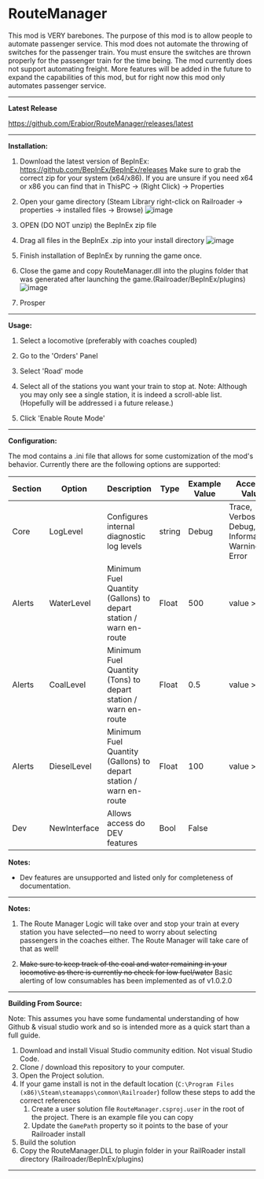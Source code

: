 

# RouteManager
This mod is VERY barebones. The purpose of this mod is to allow people to automate passenger service. This mod does not automate the throwing of switches for the passenger train. You must ensure the switches are thrown properly for the passenger train for the time being. The mod currently does not support automating freight.  More features will be added in the future to expand the capabilities of this mod, but for right now this mod only automates passenger service.

***

**Latest Release**

https://github.com/Erabior/RouteManager/releases/latest

***

**Installation:**

1. Download the latest version of BepInEx: https://github.com/BepInEx/BepInEx/releases Make sure to grab the correct zip for your system (x64/x86). If you are unsure if you need x64 or x86 you can find that in ThisPC -> (Right Click) -> Properties

2. Open your game directory (Steam Library right-click on Railroader -> properties -> installed files -> Browse)
![image](https://github.com/Erabior/RouteManager/assets/7718625/0b75293a-9092-4cb1-a7cc-7125cf09f799)

3. OPEN (DO NOT unzip) the BepInEx zip file

4. Drag all files in the BepInEx .zip into your install directory
![image](https://github.com/Erabior/RouteManager/assets/7718625/4eec8c87-4a12-4d99-9cc5-a255ebdd16d5)

5. Finish installation of BepInEx by running the game once.

6. Close the game and copy RouteManager.dll into the plugins folder that was generated after launching the game.(Railroader/BepInEx/plugins)
![image](https://github.com/Erabior/RouteManager/assets/7718625/d8719272-514b-4b7d-96f4-f765bb751eca)

7. Prosper

***

**Usage:**

1. Select a locomotive (preferably with coaches coupled)

2. Go to the 'Orders' Panel

3. Select 'Road' mode

4. Select all of the stations you want your train to stop at. Note: Although you may only see a single station, it is indeed a scroll-able list. (Hopefully will be addressed i a future release.)

5. Click 'Enable Route Mode'

***

**Configuration:**

The mod contains a .ini file that allows for some customization of the mod's behavior. Currently there are the following options are supported:

| Section| Option | Description | Type | Example Value | Accepted Values
|--|--|--|--|--|--|
| Core | LogLevel  | Configures internal diagnostic log levels | string | Debug | Trace, Verbose, Debug, Informational, Warning, Error
| Alerts | WaterLevel| Minimum Fuel Quantity (Gallons) to depart station / warn en-route | Float | 500 | value >= 0
| Alerts | CoalLevel|  Minimum Fuel Quantity (Tons) to depart station / warn  en-route  | Float | 0.5 | value  >= 0
| Alerts | DieselLevel|  Minimum Fuel Quantity (Gallons) to depart station / warn  en-route  | Float | 100 | value  >= 0
| Dev | NewInterface  | Allows access do DEV features | Bool | False |

**Notes:**

- Dev features are unsupported and listed only for completeness of documentation.

***

**Notes:**

1. The Route Manager Logic will take over and stop your train at every station you have selected—no need to worry about selecting passengers in the coaches either. The Route Manager will take care of that as well!

2. ~~Make sure to keep track of the coal and water remaining in your locomotive as there is currently no check for low fuel/water~~
Basic alerting of low consumables has been implemented as of v1.0.2.0

***

**Building From Source:**

Note: This assumes you have some fundamental understanding of how Github & visual studio work and so is intended more as a quick start than a full guide.
 1. Download and install Visual Studio community edition. Not visual Studio Code.
 2. Clone / download this repository to your computer.
 3. Open the Project solution.
 4. If your game install is not in the default location (`C:\Program Files (x86)\Steam\steamapps\common\Railroader`) follow these steps to add the correct references
     1. Create a user solution file `RouteManager.csproj.user` in the root of the project. There is an example file you can copy
     2. Update the `GamePath` property so it points to the base of your Railroader install
 5. Build the solution
 6. Copy the RouteManager.DLL to plugin folder in your RailRoader install directory (Railroader/BepInEx/plugins)

***





